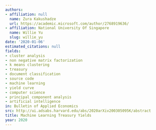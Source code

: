 ```yaml
---
authors:
- affiliation: null
  name: Zura Kakushadze
  url: https://academic.microsoft.com/author/2768919636/
- affiliation: National University Of Singapore
  name: Willie Yu
  slug: willie_yu
date: '2020-01-06'
estimated_citations: null
fields:
- cluster analysis
- non negative matrix factorization
- k means clustering
- treasury
- document classification
- source code
- machine learning
- yield curve
- computer science
- principal component analysis
- artificial intelligence
in: Bulletin of Applied Economics
src: http://ui.adsabs.harvard.edu/abs/2020arXiv200305095K/abstract
title: Machine Learning Treasury Yields
year: 2020
---
```

